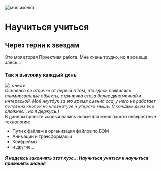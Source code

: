![моя иконка](https://gagz.ru/wp-content/uploads/2020/11/screenshot_20201125-174230__01.jpg)
# **Научиться учиться** 
## **Через терни к звездам**
Это моя вторая Проектная работа. Мне очень трудно, но я все еще здесь... 
### Так я выгляжу каждый день
![точно я](https://avatars.dzeninfra.ru/get-zen_doc/1887828/pub_604e25800a7d51654af6eb09_604e266b0a7d51654af8c4fe/scale_1200)  
*Основное ее отличие от первой в том, что здесь появились анимированные обьекты, страничка стала более динамичной и интересной. Мой ноутбук за это время сменил ccd, у него не работает половина кнопок на клавиатуре и утеряна мышь. С каждым днем все сложнее... но я держусь:)*  
В данном проекте исользовались новые для меня просто невероятные технологии:  
* Пути к файлам и организация файлов по БЭМ  
* Анимации и трансформации  
* Кейфреймы  
* и другие...  
#### *Я надеюсь закончить этот курс... Научиться учиться и научиться применять знания*